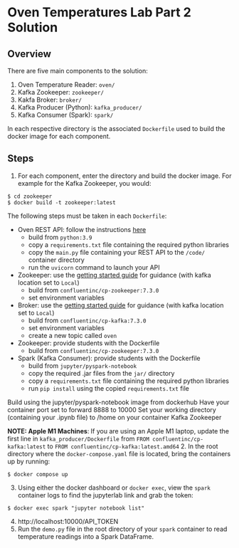 # Oven Temperatures Lab Part 2 Solution

## Overview
There are five main components to the solution:
1. Oven Temperature Reader: `oven/`
2. Kafka Zookeeper: `zookeeper/`
3. Kakfa Broker: `broker/`
4. Kafka Producer (Python): `kafka_producer/`
5. Kafka Consumer (Spark): `spark/`

In each respective directory is the associated `Dockerfile` used to build the docker image for each component.

## Steps
1. For each component, enter the directory and build the docker image. For example for the Kafka Zookeeper, you would:
```
$ cd zookeeper
$ docker build -t zookeeper:latest
```
The following steps must be taken in each `Dockerfile`:
* Oven REST API: follow the instructions [here](https://fastapi.tiangolo.com/deployment/docker/#dockerfile)
  * build from `python:3.9`
  * copy a `requirements.txt` file containing the required python libraries
  * copy the `main.py` file containing your REST API to the `/code/` container directory
  * run the `uvicorn` command to launch your API
* Zookeeper: use the [getting started guide](https://developer.confluent.io/get-started/python/#kafka-setup) for guidance (with kafka location set to `Local`)
  * build from `confluentinc/cp-zookeeper:7.3.0`
  * set environment variables
* Broker: use the [getting started guide](https://developer.confluent.io/get-started/python/#kafka-setup) for guidance (with kafka location set to `Local`)
  * build from `confluentinc/cp-kafka:7.3.0`
  * set environment variables
  * create a new topic called `oven`
* Zookeeper: provide students with the Dockerfile 
  * build from `confluentinc/cp-zookeeper:7.3.0`
* Spark (Kafka Consumer): provide students with the Dockerfile 
  * build from `jupyter/pyspark-notebook`
  * copy the required .jar files from the `jar/` directory
  * copy a `requirements.txt` file containing the required python libraries
  * run `pip install` using the copied `requirements.txt` file

Build using the jupyter/pyspark-notebook image from dockerhub
Have your container port set to forward 8888 to 10000
Set your working directory (containing your .ipynb file) to /home on your container
Kafka Zookeeper



**NOTE: Apple M1 Machines**: If you are using an Apple M1 laptop, update the first line in `kafka_producer/Dockerfile` from `FROM confluentinc/cp-kafka:latest` to
`FROM confluentinc/cp-kafka:latest.amd64`
2. In the root directory where the `docker-compose.yaml` file is located, bring the containers up by running:
```
$ docker compose up
```
3. Using either the docker dashboard or `docker exec`, view the `spark` container logs to find the jupyterlab link and grab the token:
```
$ docker exec spark "jupyter notebook list"
```
4. http://localhost:10000/API_TOKEN
5. Run the `demo.py` file in the root directory of your `spark` container to read temperature readings into a Spark DataFrame.
